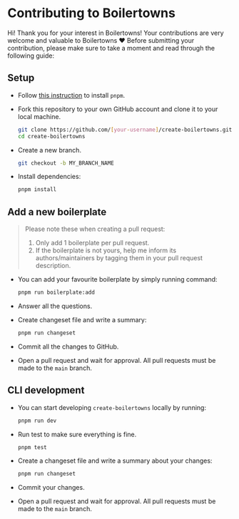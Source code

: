 # Contributing to Boilertowns

Hi! Thank you for your interest in Boilertowns! Your contributions are very welcome and valuable to Boilertowns ❤️ Before submitting your contribution, please make sure to take a moment and read through the following guide:

## Setup

- Follow [this instruction](https://pnpm.io/installation) to install `pnpm`.

- Fork this repository to your own GitHub account and clone it to your local machine.

  ```sh
  git clone https://github.com/[your-username]/create-boilertowns.git
  cd create-boilertowns
  ```

- Create a new branch.

  ```sh
  git checkout -b MY_BRANCH_NAME
  ```

- Install dependencies:

  ```sh
  pnpm install
  ```

## Add a new boilerplate

> Please note these when creating a pull request:
>
> 1. Only add 1 boilerplate per pull request.
> 2. If the boilerplate is not yours, help me inform its authors/maintainers by tagging them in your pull request description.

- You can add your favourite boilerplate by simply running command:

  ```sh
  pnpm run boilerplate:add
  ```

- Answer all the questions.

- Create changeset file and write a summary:

  ```sh
  pnpm run changeset
  ```

- Commit all the changes to GitHub.
- Open a pull request and wait for approval. All pull requests must be made to the `main` branch.

## CLI development

- You can start developing `create-boilertowns` locally by running:

  ```sh
  pnpm run dev
  ```

- Run test to make sure everything is fine.

  ```sh
  pnpm test
  ```

- Create a changeset file and write a summary about your changes:

  ```sh
  pnpm run changeset
  ```

- Commit your changes.
- Open a pull request and wait for approval. All pull requests must be made to the `main` branch.
